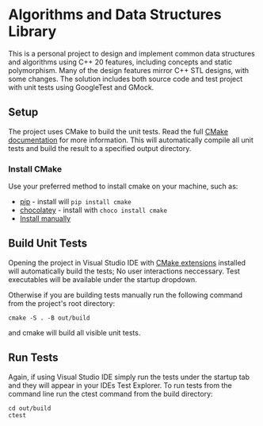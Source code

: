 # Algorithms and Data Structures Library
This is a personal project to design and implement common data structures and algorithms using C++ 20 features, including concepts and static polymorphism. Many of the design features mirror C++ STL designs, with some changes. The solution includes both source code and test project with unit tests using GoogleTest and GMock.

## Setup
The project uses CMake to build the unit tests. Read the full [CMake documentation](https://cmake.org/cmake/help/book/mastering-cmake/index.html) for more information. This will automatically compile all unit tests and build the result to a specified output directory.

### Install CMake
Use your preferred method to install cmake on your machine, such as: <br>
* [pip](https://pypi.org/project/cmake/) - install will ```pip install cmake```
* [chocolatey](https://community.chocolatey.org/packages/cmake) - install with ```choco install cmake```
* [Install manually](https://cmake.org/download/)
  
## Build Unit Tests
Opening the project in Visual Studio IDE with [CMake extensions](https://learn.microsoft.com/en-us/cpp/build/cmake-projects-in-visual-studio?view=msvc-170) installed will automatically build the tests; No user interactions neccessary. Test executables will be available under the startup dropdown.<br>

Otherwise if you are building tests manually run the following command from the project's root directory:
```
cmake -S . -B out/build
```

and cmake will build all visible unit tests.

## Run Tests
Again, if using Visual Studio IDE simply run the tests under the startup tab and they will appear in your IDEs Test Explorer. To run tests from the command line run the ctest command from the build directory:
```
cd out/build
ctest
```